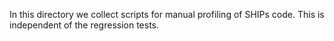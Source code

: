 
In this directory we collect scripts for manual profiling of SHIPs code. This is independent of the regression tests.
